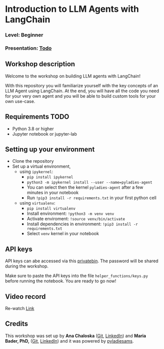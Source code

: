# Introduction to LLM Agents with LangChain

### Level: Beginner

### Presentation: [Todo]()

## Workshop description

Welcome to the workshop on building LLM agents with LangChain!

With this repository you will familiarize yourself with the key concepts of an LLM Agent using LangChain. At the end, you will have all the code you need for your very own agent and you will be able to build custom tools for your own use-case. 

## Requirements TODO

- Python 3.8 or higher
- Jupyter notebook or jupyter-lab

## Setting up your environment

- Clone the repository
- Set up a virtual environment, 
    - using `ipykernel`:
        - `pip install ipykernel`
        - `python3 -m ipykernel install --user --name=pyladies-agent`
        - You can select then the kernel `pyladies-agent` after a few minutes in your notebook
        - Run `!pip3 install -r requirements.txt` in your first python cell
    - using `virtualenv`:
        - `pip install virtualenv`
        - Install environment: `!python3 -m venv venv`
        - Activate enviroment: `!source venv/bin/activate`   
        - Install dependencies in environment: `!pip3 install -r requirements.txt`
        - Select `venv` kernel in your notebook

## API keys

API keys can abe accessed via this [privatebin](https://privatebin.molops.io/?a6459e88fa282c28#DsFZvkZSiuPcNQzNXvmtvmTozihhaf1hQdqBCd7r3q5s). The password will be shared during the workshop. 

Make sure to paste the API keys into the file `helper_functions/keys.py` before running the notebook. You are ready to go now!

## Video record

Re-watch [Link](https://www.youtube.com/watch?v=MjeRY7zNb44&list=PLTdYvc4hjao-4OPJ-thNEYfIcnW6tbPSv)

## Credits

This workshop was set up by **Ana Chaloska** ([Git](https://github.com/anachaloska), [LinkedIn](https://www.linkedin.com/in/ana-chaloska-809486149/)) and **Maria Bader, PhD,** ([Git](https://github.com/mkmbader), [LinkedIn](https://www.linkedin.com/in/mkmbader/)) and it was powered by [pyladiesams](https://github.com/pyladiesams).